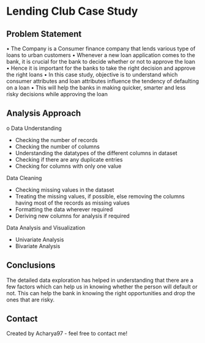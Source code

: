 # Lending Club Case Study 

## Problem Statement
• The Company is a Consumer finance company that lends various type of loans to urban customers
• Whenever a new loan application comes to the bank, it is crucial for the bank to decide whether or not to approve the loan
• Hence it is important for the banks to take the right decision and approve the right loans
• In this case study, objective is to understand which consumer attributes and loan attributes influence the tendency of defaulting on a loan
• This will help the banks in making quicker, smarter and less risky decisions while approving the loan

## Analysis Approach
o
Data Understanding
* Checking the number of records
* Checking the number of columns
* Understanding the datatypes of the different columns in dataset
* Checking if there are any duplicate entries
* Checking for columns with only one value

Data Cleaning
* Checking missing values in the dataset
* Treating the missing values, if possible, else removing the columns having most of the records as missing values
* Formatting the data wherever required
* Deriving new columns for analysis if required

Data Analysis and Visualization
* Univariate Analysis
* Bivariate Analysis

## Conclusions
The detailed data exploration has helped in understanding that there are a few factors which can help us in knowing whether the person will default or not. This can help the bank in knowing the right opportunities and drop the ones that are risky.


## Contact
Created by Acharya97 - feel free to contact me!

